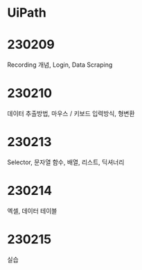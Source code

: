 # UiPath

# 230209
Recording 개념, Login, Data Scraping <br>

# 230210
데이터 추출방법, 마우스 / 키보드 입력방식, 형변환 

# 230213
Selector, 문자열 함수, 배열, 리스트, 딕셔너리

# 230214
엑셀, 데이터 테이블

# 230215
실습 
